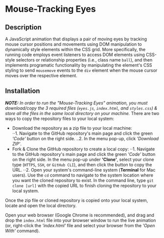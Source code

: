 # Mouse-Tracking Eyes

## Description
A JavaScript animation that displays a pair of moving eyes by tracking mouse cursor positions and movements using DOM manipulation to dynamically style elements within the CSS grid. More specifically, the running code employs event listeners to access DOM elements using CSS-style selectors or relationship properties (i.e., class name `ball`), and then implements programatic functionality by manipulating the element's CSS styling to send `mousemove` events to the `div` element when the mouse cursor moves over the respective element.

## Installation
_**NOTE:** In order to run the "Mouse-Tracking Eyes" animation, you must download/copy the 3 required files (`eyes.js`, `index.html`, and `styles.css`) & store all the files in the same local directory on your machine._
There are two ways to copy the repository files to your local system:
* Download the repository as a zip file to your local machine:  
⋅⋅1. Navigate to the GitHub repository's main page and click the green _'Code'_ button on the right side. 
..2. In the menu pop-up, click _'Download ZIP'_. 
* Fork & Clone the GitHub repository to create a local copy:
⋅⋅1. Navigate to the GitHub repository's main page and click the green _'Code'_ button on the right side. In the menu pop-up under **'Clone'**, select your clone type (`HTTPS`, `SSH`, or `GitHub CLI`), and then click the button to copy the URL.
⋅⋅2. Open your system's command-line system (**Terminal** for Mac users). Use the `cd` command to navigate to the system location where you want the cloned repository to exist. In the command line, type `git clone [url]` with the copied URL to finish cloning the repository to your local system.

Once the zip file or cloned repository is copied onto your local system, locate and open the local directory. 

Open your web browser (Google Chrome is recommended), and drag and drop the `index.html` file into your browser window to run the live animation (or, right-click the _'index.html'_ file and select your browser from the _'Open With'_ command).
